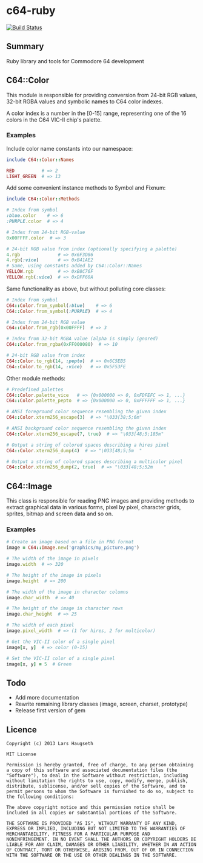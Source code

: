 # c64-ruby

[![Build Status](https://travis-ci.org/lhz/c64-ruby.png)](https://travis-ci.org/lhz/c64-ruby)

## Summary

Ruby library and tools for Commodore 64 development

## C64::Color

This module is responsible for providing conversion from
24-bit RGB values, 32-bit RGBA values and symbolic names
to C64 color indexes.

A color index is a number in the [0-15] range, representing
one of the 16 colors in the C64 VIC-II chip's palette.

### Examples

Include color name constants into our namespace:

```ruby
include C64::Color::Names

RED          # => 2
LIGHT_GREEN  # => 13
```

Add some convenient instance methods to Symbol and Fixnum:

```ruby
include C64::Color::Methods

# Index from symbol
:blue.color    # => 6
:PURPLE.color  # => 4

# Index from 24-bit RGB-value
0x00FFFF.color  # => 3

# 24-bit RGB value from index (optionally specifying a palette)
4.rgb              # => 0x6F3D86
4.rgb(:vice)       # => 0xB41AE2
# Same, using constants added by C64::Color::Names
YELLOW.rgb         # => 0xB8C76F
YELLOW.rgb(:vice)  # => 0xDFF60A
```

Same functionality as above, but without polluting core classes:

```ruby
# Index from symbol
C64::Color.from_symbol(:blue)    # => 6
C64::Color.from_symbol(:PURPLE)  # => 4

# Index from 24-bit RGB value
C64::Color.from_rgb(0x00FFFF)  # => 3

# Index from 32-bit RGBA value (alpha is simply ignored)
C64::Color.from_rgba(0xFF000080)  # => 10

# 24-bit RGB value from index
C64::Color.to_rgb(14, :pepto)  # => 0x6C5EB5
C64::Color.to_rgb(14, :vice)   # => 0x5F53FE
```

Other module methods:

```ruby
# Predefined palettes
C64::Color.palette_vice   # => {0x000000 => 0, 0xFDFEFC => 1, ...}
C64::Color.palette_pepto  # => {0x000000 => 0, 0xFFFFFF => 1, ...}

# ANSI foreground color sequence resembling the given index
C64::Color.xterm256_escape(3)  # => "\033[38;5;6m"

# ANSI background color sequence resembling the given index
C64::Color.xterm256_escape(7, true)  # => "\033[48;5;185m"

# Output a string of colored spaces describing a hires pixel
C64::Color.xterm256_dump(4)  # => "\033[48;5;5m  "

# Output a string of colored spaces describing a multicolor pixel
C64::Color.xterm256_dump(2, true)  # => "\033[48;5;52m    "
```

## C64::Image

This class is responsible for reading PNG images and providing
methods to extract graphical data in various forms, pixel by pixel,
character grids, sprites, bitmap and screen data and so on.

### Examples

```ruby
# Create an image based on a file in PNG format
image = C64::Image.new('graphics/my_picture.png')

# The width of the image in pixels
image.width  # => 320

# The height of the image in pixels
image.height  # => 200

# The width of the image in character columns
image.char_width  # => 40

# The height of the image in character rows
image.char_height  # => 25

# The width of each pixel 
image.pixel_width  # => (1 for hires, 2 for multicolor)

# Get the VIC-II color of a single pixel
image[x, y]  # => color (0-15)

# Set the VIC-II color of a single pixel
image[x, y] = 5  # Green
```

## Todo

* Add more documentation
* Rewrite remaining library classes (image, screen, charset, prototype)
* Release first version of gem

## Licence

```
Copyright (c) 2013 Lars Haugseth

MIT License

Permission is hereby granted, free of charge, to any person obtaining
a copy of this software and associated documentation files (the
"Software"), to deal in the Software without restriction, including
without limitation the rights to use, copy, modify, merge, publish,
distribute, sublicense, and/or sell copies of the Software, and to
permit persons to whom the Software is furnished to do so, subject to
the following conditions:

The above copyright notice and this permission notice shall be
included in all copies or substantial portions of the Software.

THE SOFTWARE IS PROVIDED "AS IS", WITHOUT WARRANTY OF ANY KIND,
EXPRESS OR IMPLIED, INCLUDING BUT NOT LIMITED TO THE WARRANTIES OF
MERCHANTABILITY, FITNESS FOR A PARTICULAR PURPOSE AND
NONINFRINGEMENT. IN NO EVENT SHALL THE AUTHORS OR COPYRIGHT HOLDERS BE
LIABLE FOR ANY CLAIM, DAMAGES OR OTHER LIABILITY, WHETHER IN AN ACTION
OF CONTRACT, TORT OR OTHERWISE, ARISING FROM, OUT OF OR IN CONNECTION
WITH THE SOFTWARE OR THE USE OR OTHER DEALINGS IN THE SOFTWARE.
```
